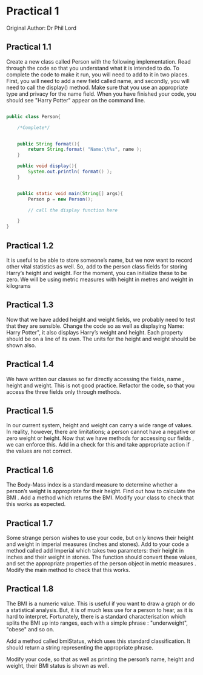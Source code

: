 # Practical 1

Original Author: Dr Phil Lord

## Practical 1.1

Create a new class called Person with the following implementation. Read
 through the code so that you understand what it is intended to do. To
  complete the code to make it run, you will need to add to it in two places. First, you will need to add a new field called name, and secondly, you will
   need to call the display() method. Make sure that you use an appropriate
    type and privacy for the name field. When you have finished your code, you should see "Harry Potter" appear on the command line.
    
```java

public class Person{

    /*Complete*/


    public String format(){
        return String.format( "Name:\t%s", name );
    }

    public void display(){
        System.out.println( format() );
    }


    public static void main(String[] args){
        Person p = new Person();

        // call the display function here

    }
}

```

## Practical 1.2

It is useful to be able to store someone’s name, but we now want to record
 other vital statistics as well. So, add to the person class fields for
  storing Harry’s height and weight. For the moment, you can initialize these
   to be zero. We will be using metric measures with height in metres and
    weight in kilograms


## Practical 1.3

Now that we have added height and weight fields, we probably need to test
 that they are sensible. Change the code so as well as displaying Name: Harry
  Potter", it also displays Harry’s weight and height. Each property should
   be on a line of its own. The units for the height and weight should be
    shown also.

## Practical 1.4

We have written our classes so far directly accessing the fields, name
, height and weight. This is not good practice. Refactor the code, so that
 you access the three fields only through methods.

## Practical 1.5

In our current system, height and weight can carry a wide range of values. In
 reality, however, there are limitations; a person cannot have a negative or
  zero weight or height. Now that we have methods for accessing our fields
  , we can enforce this. Add in a check for this and take appropriate action
   if the values are not correct.
   
## Practical 1.6

The Body-Mass index is a standard measure to determine whether a person’s
 weight is appropriate for their height. Find out how to calculate the BMI
 . Add a method which returns the BMI. Modify your class to check that this
  works as expected.

## Practical 1.7

Some strange person wishes to use your code, but only knows their height and
 weight in imperial measures (inches and stones). Add to your code a method
  called add Imperial which takes two parameters: their height in inches and
   their weight in stones. The function should convert these values, and set
    the appropriate properties of the person object in metric measures
    . Modify the main method to check that this works.

## Practical 1.8

The BMI is a numeric value. This is useful if you want to draw a graph or do
 a statistical analysis. But, it is of much less use for a person to hear, as
  it is hard to interpret. Fortunately, there is a standard characterisation
   which splits the BMI up into ranges, each with a simple phrase
   : "underweight", "obese" and so on.

Add a method called bmiStatus, which uses this standard classification. It
 should return a string representing the appropriate phrase.

Modify your code, so that as well as printing the person’s name, height and
 weight, their BMI status is shown as well.
